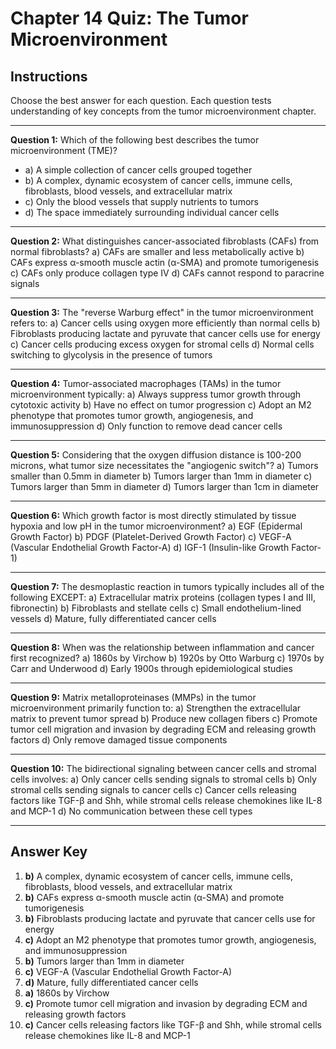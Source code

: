 # Chapter 14 Quiz: The Tumor Microenvironment

## Instructions
Choose the best answer for each question. Each question tests understanding of key concepts from the tumor microenvironment chapter.

---

**Question 1:** Which of the following best describes the tumor microenvironment (TME)?
- a) A simple collection of cancer cells grouped together
- b) A complex, dynamic ecosystem of cancer cells, immune cells, fibroblasts, blood vessels, and extracellular matrix
- c) Only the blood vessels that supply nutrients to tumors
- d) The space immediately surrounding individual cancer cells

---

**Question 2:** What distinguishes cancer-associated fibroblasts (CAFs) from normal fibroblasts?
a) CAFs are smaller and less metabolically active
b) CAFs express α-smooth muscle actin (α-SMA) and promote tumorigenesis
c) CAFs only produce collagen type IV
d) CAFs cannot respond to paracrine signals

---

**Question 3:** The "reverse Warburg effect" in the tumor microenvironment refers to:
a) Cancer cells using oxygen more efficiently than normal cells
b) Fibroblasts producing lactate and pyruvate that cancer cells use for energy
c) Cancer cells producing excess oxygen for stromal cells
d) Normal cells switching to glycolysis in the presence of tumors

---

**Question 4:** Tumor-associated macrophages (TAMs) in the tumor microenvironment typically:
a) Always suppress tumor growth through cytotoxic activity
b) Have no effect on tumor progression
c) Adopt an M2 phenotype that promotes tumor growth, angiogenesis, and immunosuppression
d) Only function to remove dead cancer cells

---

**Question 5:** Considering that the oxygen diffusion distance is 100-200 microns, what tumor size necessitates the "angiogenic switch"?
a) Tumors smaller than 0.5mm in diameter
b) Tumors larger than 1mm in diameter
c) Tumors larger than 5mm in diameter
d) Tumors larger than 1cm in diameter

---

**Question 6:** Which growth factor is most directly stimulated by tissue hypoxia and low pH in the tumor microenvironment?
a) EGF (Epidermal Growth Factor)
b) PDGF (Platelet-Derived Growth Factor)
c) VEGF-A (Vascular Endothelial Growth Factor-A)
d) IGF-1 (Insulin-like Growth Factor-1)

---

**Question 7:** The desmoplastic reaction in tumors typically includes all of the following EXCEPT:
a) Extracellular matrix proteins (collagen types I and III, fibronectin)
b) Fibroblasts and stellate cells
c) Small endothelium-lined vessels
d) Mature, fully differentiated cancer cells

---

**Question 8:** When was the relationship between inflammation and cancer first recognized?
a) 1860s by Virchow
b) 1920s by Otto Warburg
c) 1970s by Carr and Underwood
d) Early 1900s through epidemiological studies

---

**Question 9:** Matrix metalloproteinases (MMPs) in the tumor microenvironment primarily function to:
a) Strengthen the extracellular matrix to prevent tumor spread
b) Produce new collagen fibers
c) Promote tumor cell migration and invasion by degrading ECM and releasing growth factors
d) Only remove damaged tissue components

---

**Question 10:** The bidirectional signaling between cancer cells and stromal cells involves:
a) Only cancer cells sending signals to stromal cells
b) Only stromal cells sending signals to cancer cells
c) Cancer cells releasing factors like TGF-β and Shh, while stromal cells release chemokines like IL-8 and MCP-1
d) No communication between these cell types

---

## Answer Key

1. **b)** A complex, dynamic ecosystem of cancer cells, immune cells, fibroblasts, blood vessels, and extracellular matrix
2. **b)** CAFs express α-smooth muscle actin (α-SMA) and promote tumorigenesis
3. **b)** Fibroblasts producing lactate and pyruvate that cancer cells use for energy
4. **c)** Adopt an M2 phenotype that promotes tumor growth, angiogenesis, and immunosuppression
5. **b)** Tumors larger than 1mm in diameter
6. **c)** VEGF-A (Vascular Endothelial Growth Factor-A)
7. **d)** Mature, fully differentiated cancer cells
8. **a)** 1860s by Virchow
9. **c)** Promote tumor cell migration and invasion by degrading ECM and releasing growth factors
10. **c)** Cancer cells releasing factors like TGF-β and Shh, while stromal cells release chemokines like IL-8 and MCP-1

